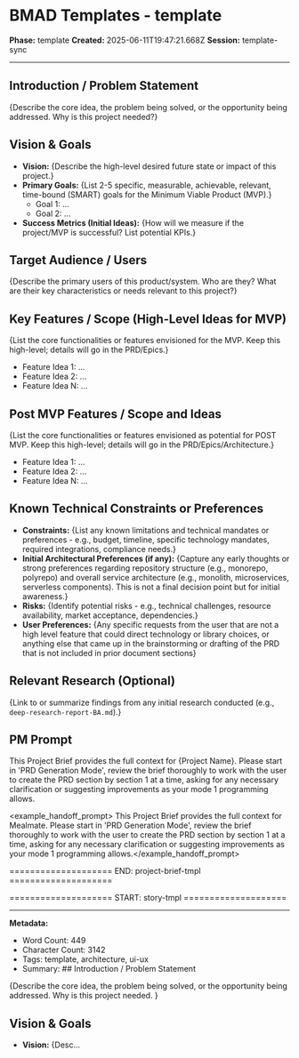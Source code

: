 # BMAD Templates - template

**Phase:** template
**Created:** 2025-06-11T19:47:21.668Z
**Session:** template-sync

---

## Introduction / Problem Statement

{Describe the core idea, the problem being solved, or the opportunity being addressed. Why is this project needed?}

## Vision & Goals

- **Vision:** {Describe the high-level desired future state or impact of this project.}
- **Primary Goals:** {List 2-5 specific, measurable, achievable, relevant, time-bound (SMART) goals for the Minimum Viable Product (MVP).}
  - Goal 1: ...
  - Goal 2: ...
- **Success Metrics (Initial Ideas):** {How will we measure if the project/MVP is successful? List potential KPIs.}

## Target Audience / Users

{Describe the primary users of this product/system. Who are they? What are their key characteristics or needs relevant to this project?}

## Key Features / Scope (High-Level Ideas for MVP)

{List the core functionalities or features envisioned for the MVP. Keep this high-level; details will go in the PRD/Epics.}

- Feature Idea 1: ...
- Feature Idea 2: ...
- Feature Idea N: ...

## Post MVP Features / Scope and Ideas

{List the core functionalities or features envisioned as potential for POST MVP. Keep this high-level; details will go in the PRD/Epics/Architecture.}

- Feature Idea 1: ...
- Feature Idea 2: ...
- Feature Idea N: ...

## Known Technical Constraints or Preferences

- **Constraints:** {List any known limitations and technical mandates or preferences - e.g., budget, timeline, specific technology mandates, required integrations, compliance needs.}
- **Initial Architectural Preferences (if any):** {Capture any early thoughts or strong preferences regarding repository structure (e.g., monorepo, polyrepo) and overall service architecture (e.g., monolith, microservices, serverless components). This is not a final decision point but for initial awareness.}
- **Risks:** {Identify potential risks - e.g., technical challenges, resource availability, market acceptance, dependencies.}
- **User Preferences:** {Any specific requests from the user that are not a high level feature that could direct technology or library choices, or anything else that came up in the brainstorming or drafting of the PRD that is not included in prior document sections}

## Relevant Research (Optional)

{Link to or summarize findings from any initial research conducted (e.g., `deep-research-report-BA.md`).}

## PM Prompt

This Project Brief provides the full context for {Project Name}. Please start in 'PRD Generation Mode', review the brief thoroughly to work with the user to create the PRD section by section 1 at a time, asking for any necessary clarification or suggesting improvements as your mode 1 programming allows.

<example_handoff_prompt>
This Project Brief provides the full context for Mealmate. Please start in 'PRD Generation Mode', review the brief thoroughly to work with the user to create the PRD section by section 1 at a time, asking for any necessary clarification or suggesting improvements as your mode 1 programming allows.</example_handoff_prompt>

==================== END: project-brief-tmpl ====================


==================== START: story-tmpl ====================

---

**Metadata:**
- Word Count: 449
- Character Count: 3142
- Tags: template, architecture, ui-ux
- Summary: ## Introduction / Problem Statement

{Describe the core idea, the problem being solved, or the opportunity being addressed.  Why is this project needed. }

## Vision & Goals

- **Vision:** {Desc...
